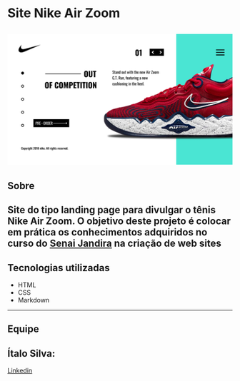 # Site Nike Air Zoom


![](./Lima-Atividade-nike.png)
---
## Sobre
Site do tipo landing page para divulgar o tênis Nike Air Zoom.
O objetivo deste projeto é colocar em prática os conhecimentos adquiridos no curso do [Senai Jandira](https://jandira.sp.senai.br/) na criação de web sites
---
## Tecnologias utilizadas
- HTML
- CSS
- Markdown
---
## Equipe 
Ítalo Silva:
---
[Linkedin](https://www.linkedin.com/in/%C3%ADtalo-reis-078526239/) 

